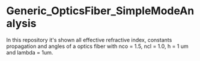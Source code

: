# Generic_OpticsFiber_SimpleModeAnalysis
In this repository it's shown all effective refractive index, constants propagation and angles of a optics fiber with nco = 1.5, ncl = 1.0, h = 1 um and lambda = 1um.
